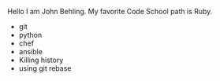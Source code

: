 Hello I am John Behling. My favorite Code School path is Ruby.

* git
* python
* chef
* ansible
* Killing history
* using git rebase
